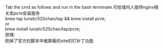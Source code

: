 Tab the cmd as follows and run in the bash terminate.可给墙内人提供nginx相关库pcre安装服务<br />
  brew tap lunatic520chao/tap && brew install pcre;<br />
or <br />
  brew install lunatic520chao/tap/pcre;<br />
原理:<br />
砍掉了官方的脚本中被屏蔽的site的打补丁功能
